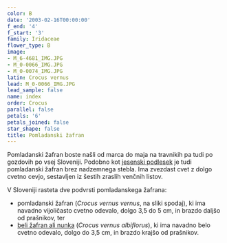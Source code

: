 ```yaml
---
color: B
date: '2003-02-16T00:00:00'
f_end: '4'
f_start: '3'
family: Iridaceae
flower_type: B
image:
- M_6-4681_IMG.JPG
- M_0-0066_IMG.JPG
- M_0-0074_IMG.JPG
latin: Crocus vernus
lead: M_0-0066_IMG.JPG
lead_sample: false
name: index
order: Crocus
parallel: false
petals: '6'
petals_joined: false
star_shape: false
title: Pomladanski žafran
---
```

Pomladanski žafran boste našli od marca do maja na travnikih pa tudi po gozdovih po vsej Sloveniji. Podobno kot [jesenski podlesek](../../Liliaceae/ColchicumAutumnale(JesenskiPodlesek)/si_ColchicumAutumnale(JesenskiPodlesek).asp) je tudi pomladanski žafran brez nadzemnega stebla. Ima zvezdast cvet z dolgo cvetno cevjo, sestavljen iz šestih zraslih venčnih listov.

V Sloveniji rasteta dve podvrsti pomladanskega žafrana:

-   pomladanski žafran (*Crocus vernus vernus*, na sliki spodaj), ki ima navadno vijoličasto cvetno odevalo, dolgo 3,5 do 5 cm, in brazdo daljšo od prašnikov, ter
-   [beli žafran ali nunka](../CrocusVernusAlbiflorus(BeliZafran)/si_CrocusVernusAlbiflorus(BeliZafran).asp) (*Crocus vernus albiflorus*), ki ima navadno belo cvetno odevalo, dolgo do 3,5 cm, in brazdo krajšo od prašnikov.
